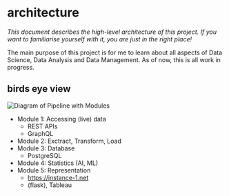 # architecture

*This document describes the high-level architecture of this project. If you want to familiarise yourself with it, you are just in the right place!*

The main purpose of this project is for me to learn about all aspects of Data Science, Data Analysis and Data Management. As of now, this is all work in progress.


## birds eye view

![Diagram of Pipeline with Modules](https://i.imgur.com/zzblUq5.jpg)

* Module 1: Accessing (live) data
    * REST APIs
    * GraphQL
* Module 2: Exctract, Transform, Load
* Module 3: Database
    * PostgreSQL
* Module 4: Statistics (AI, ML)
* Module 5: Representation
    * https://instance-1.net
    * (flask), Tableau
